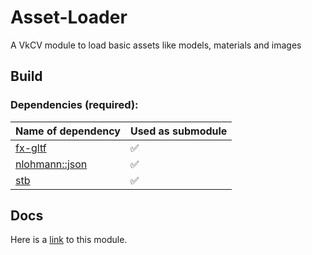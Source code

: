 # Asset-Loader

A VkCV module to load basic assets like models, materials and images

## Build

### Dependencies (required):

| Name of dependency | Used as submodule |
|----------------------------------------------------|---|
| [fx-gltf](https://github.com/jessey-git/fx-gltf)   | ✅ |
| [nlohmann::json](https://github.com/nlohmann/json) | ✅ |
| [stb](https://github.com/nothings/stb)             | ✅ |

## Docs

Here is a [link](https://vkcv.de/branch/96-dokumentation-vervollstandigen/group__vkcv__asset.html) to this module.
